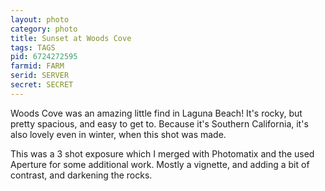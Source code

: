 ```yaml
---
layout: photo
category: photo
title: Sunset at Woods Cove
tags: TAGS
pid: 6724272595
farmid: FARM
serid: SERVER
secret: SECRET
---
```


Woods Cove was an amazing little find in Laguna Beach! It's rocky, but pretty spacious, and easy to get to. Because it's Southern California, it's also lovely even in winter, when this shot was made.

This was a 3 shot exposure which I merged with Photomatix and the used Aperture for some additional work. Mostly a vignette, and adding a bit of contrast, and darkening the rocks.
